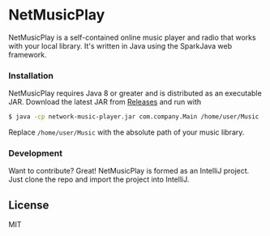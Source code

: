 # NetMusicPlay

NetMusicPlay is a self-contained online music player and radio that works with your local library.
It's written in Java using the SparkJava web framework.

### Installation

NetMusicPlay requires Java 8 or greater and is distributed as an executable JAR.
Download the latest JAR from [Releases](releases) and run with
```sh
$ java -cp network-music-player.jar com.company.Main /home/user/Music
```
Replace `/home/user/Music` with the absolute path of your music library.

### Development

Want to contribute? Great!
NetMusicPlay is formed as an IntelliJ project. Just clone the repo and import the project into IntelliJ.

License
----
MIT

